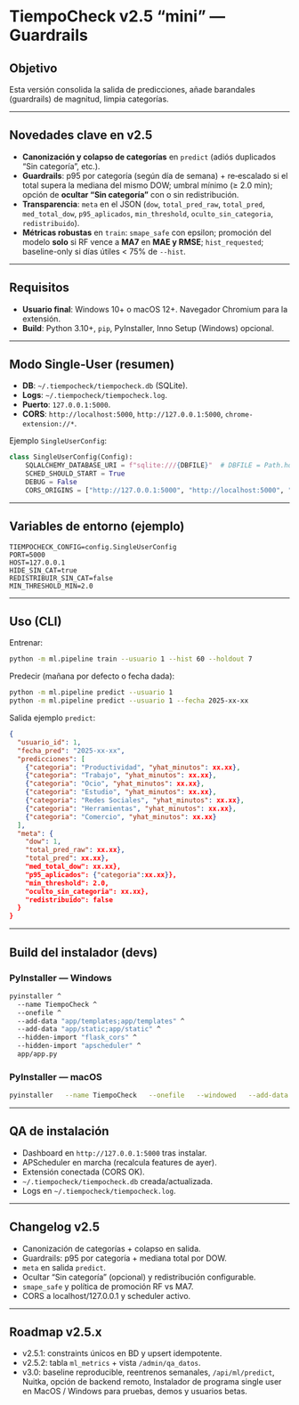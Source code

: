 # TiempoCheck v2.5 “mini” — Guardrails

## Objetivo
Esta versión consolida la salida de predicciones, añade barandales (guardrails) de magnitud, limpia categorías.

---

## Novedades clave en v2.5
- **Canonización y colapso de categorías** en `predict` (adiós duplicados “Sin categoría”, etc.).
- **Guardrails**: p95 por categoría (según día de semana) + re‑escalado si el total supera la mediana del mismo DOW; umbral mínimo (≥ 2.0 min); opción de **ocultar “Sin categoría”** con o sin redistribución.
- **Transparencia**: `meta` en el JSON (`dow`, `total_pred_raw`, `total_pred`, `med_total_dow`, `p95_aplicados`, `min_threshold`, `oculto_sin_categoria`, `redistribuido`).
- **Métricas robustas** en `train`: `smape_safe` con epsilon; promoción del modelo **solo** si RF vence a **MA7** en **MAE y RMSE**; `hist_requested`; baseline-only si días útiles < 75% de `--hist`.

---

## Requisitos
- **Usuario final**: Windows 10+ o macOS 12+. Navegador Chromium para la extensión.
- **Build**: Python 3.10+, `pip`, PyInstaller, Inno Setup (Windows) opcional.

---


## Modo Single‑User (resumen)
- **DB**: `~/.tiempocheck/tiempocheck.db` (SQLite).
- **Logs**: `~/.tiempocheck/tiempocheck.log`.
- **Puerto**: `127.0.0.1:5000`.
- **CORS**: `http://localhost:5000`, `http://127.0.0.1:5000`, `chrome-extension://*`.

Ejemplo `SingleUserConfig`:
```python
class SingleUserConfig(Config):
    SQLALCHEMY_DATABASE_URI = f"sqlite:///{DBFILE}"  # DBFILE = Path.home()/'.tiempocheck'/'tiempocheck.db'
    SCHED_SHOULD_START = True
    DEBUG = False
    CORS_ORIGINS = ["http://127.0.0.1:5000", "http://localhost:5000", "chrome-extension://*"]
```

---

## Variables de entorno (ejemplo)
```
TIEMPOCHECK_CONFIG=config.SingleUserConfig
PORT=5000
HOST=127.0.0.1
HIDE_SIN_CAT=true
REDISTRIBUIR_SIN_CAT=false
MIN_THRESHOLD_MIN=2.0
```

---

## Uso (CLI)
Entrenar:
```bash
python -m ml.pipeline train --usuario 1 --hist 60 --holdout 7
```
Predecir (mañana por defecto o fecha dada):
```bash
python -m ml.pipeline predict --usuario 1
python -m ml.pipeline predict --usuario 1 --fecha 2025-xx-xx
```

Salida ejemplo `predict`:
```json
{
  "usuario_id": 1,
  "fecha_pred": "2025-xx-xx",
  "predicciones": [
    {"categoria": "Productividad", "yhat_minutos": xx.xx},
    {"categoria": "Trabajo", "yhat_minutos": xx.xx},
    {"categoria": "Ocio", "yhat_minutos": xx.xx},
    {"categoria": "Estudio", "yhat_minutos": xx.xx},
    {"categoria": "Redes Sociales", "yhat_minutos": xx.xx},
    {"categoria": "Herramientas", "yhat_minutos": xx.xx},
    {"categoria": "Comercio", "yhat_minutos": xx.xx}
  ],
  "meta": {
    "dow": 1,
    "total_pred_raw": xx.xx},
    "total_pred": xx.xx},
    "med_total_dow": xx.xx},
    "p95_aplicados": {"categoria":xx.xx}},
    "min_threshold": 2.0,
    "oculto_sin_categoria": xx.xx},
    "redistribuido": false
  }
}
```

---

## Build del instalador (devs)

### PyInstaller — Windows
```bash
pyinstaller ^
  --name TiempoCheck ^
  --onefile ^
  --add-data "app/templates;app/templates" ^
  --add-data "app/static;app/static" ^
  --hidden-import "flask_cors" ^
  --hidden-import "apscheduler" ^
  app/app.py
```

### PyInstaller — macOS
```bash
pyinstaller   --name TiempoCheck   --onefile   --windowed   --add-data "app/templates:app/templates"   --add-data "app/static:app/static"   --hidden-import "flask_cors"   --hidden-import "apscheduler"   app/app.py
```

---

## QA de instalación
- Dashboard en `http://127.0.0.1:5000` tras instalar.
- APScheduler en marcha (recalcula features de ayer).
- Extensión conectada (CORS OK).
- `~/.tiempocheck/tiempocheck.db` creada/actualizada.
- Logs en `~/.tiempocheck/tiempocheck.log`.

---

## Changelog v2.5
- Canonización de categorías + colapso en salida.
- Guardrails: p95 por categoría + mediana total por DOW.
- `meta` en salida `predict`.
- Ocultar “Sin categoría” (opcional) y redistribución configurable.
- `smape_safe` y política de promoción RF vs MA7.
- CORS a localhost/127.0.0.1 y scheduler activo.

---

## Roadmap v2.5.x
- v2.5.1: constraints únicos en BD y upsert idempotente.
- v2.5.2: tabla `ml_metrics` + vista `/admin/qa_datos`.
- v3.0: baseline reproducible, reentrenos semanales, `/api/ml/predict`, Nuitka, opción de backend remoto, Instalador de programa single user en MacOS / Windows para pruebas, demos y usuarios betas.
